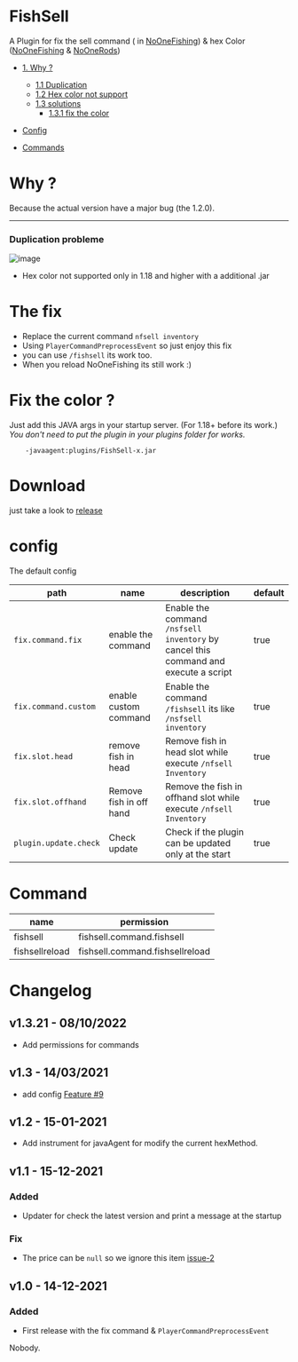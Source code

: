 # FishSell

A Plugin for fix the sell command (
in [NoOneFishing](https://www.spigotmc.org/resources/noonefishing-30-unique-fish-with-a-huge-number-of-settings-baits-competition-antiafk-system.93692/))
& hex
Color ([NoOneFishing](https://www.spigotmc.org/resources/noonefishing-30-unique-fish-with-a-huge-number-of-settings-baits-competition-antiafk-system.93692/)
& [NoOneRods](https://www.spigotmc.org/resources/noonerods-custom-fishing-rods-with-crafting-recipes-bonuses-add-on-for-noonefishing.94796/))

- [1. Why ?](#why-)
    * [1.1 Duplication](#duplication-probleme)
    * [1.2 Hex color not support](#12-scope)
    * [1.3 solutions](#the-fix)
        + [1.3.1 fix the color](#fix-the-color-)

- [Config](#config)
- [Commands](#command)

# Why ?

Because the actual version have a major bug (the 1.2.0).

---

### Duplication probleme

![image](./md/bug.gif)

- Hex color not supported only in 1.18 and higher with a additional .jar




# The fix

- Replace the current command `nfsell inventory`
- Using `PlayerCommandPreprocessEvent` so just enjoy this fix
- you can use `/fishsell` its work too.
- When you reload NoOneFishing its still work :)


# Fix the color ? 
Just add this JAVA args in your startup server. (For 1.18+ before its work.)
*You don't need to put the plugin in your plugins folder for works.*

```shell
    -javaagent:plugins/FishSell-x.jar
```

# Download

just take a look to [release](https://github.com/Nobodyno-boop/fixnoOnefishing/releases)


config
===
The default config

| path                  | name                    | description                                                                         | default |
|-----------------------|-------------------------|-------------------------------------------------------------------------------------|---------|
| `fix.command.fix`     | enable the command      | Enable the command `/nsfsell inventory` by cancel this command and execute a script | true    |
| `fix.command.custom`  | enable custom command   | Enable the command `/fishsell` its like `/nsfsell inventory`                        | true    |
| `fix.slot.head`       | remove fish in head     | Remove fish in head slot while execute `/nfsell Inventory`                          | true    |
| `fix.slot.offhand`    | Remove fish in off hand | Remove the fish in offhand slot while execute `/nfsell Inventory`                   | true    |
| `plugin.update.check` | Check update            | Check if the plugin can be updated only at the start                                | true    |

# Command

| name            | permission                      |
|-----------------|---------------------------------|
| fishsell        | fishsell.command.fishsell       |
| fishsellreload  | fishsell.command.fishsellreload |

# Changelog

## v1.3.21 - 08/10/2022

- Add permissions for commands

## v1.3 - 14/03/2021

- add config [Feature #9](#9)

## v1.2 - 15-01-2021

- Add instrument for javaAgent for modify the current hexMethod.

## v1.1 - 15-12-2021

### Added

- Updater for check the latest version and print a message at the startup

### Fix

- The price can be `null` so we ignore this item [issue-2](GH-2)

## v1.0 - 14-12-2021
 ### Added
 - First release with the fix command & `PlayerCommandPreprocessEvent`


Nobody.
